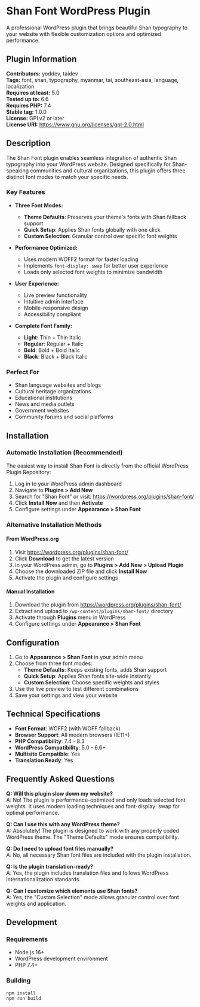 # Shan Font WordPress Plugin

A professional WordPress plugin that brings beautiful Shan typography to your website with flexible customization options and optimized performance.

## Plugin Information

**Contributors:** yoddev, taidev  
**Tags:** font, shan, typography, myanmar, tai, southeast-asia, language, localization  
**Requires at least:** 5.0  
**Tested up to:** 6.6  
**Requires PHP:** 7.4  
**Stable tag:** 1.0.0  
**License:** GPLv2 or later  
**License URI:** https://www.gnu.org/licenses/gpl-2.0.html

## Description

The Shan Font plugin enables seamless integration of authentic Shan typography into your WordPress website. Designed specifically for Shan-speaking communities and cultural organizations, this plugin offers three distinct font modes to match your specific needs.

### Key Features

- **Three Font Modes:**
  - **Theme Defaults**: Preserves your theme's fonts with Shan fallback support
  - **Quick Setup**: Applies Shan fonts globally with one click
  - **Custom Selection**: Granular control over specific font weights

- **Performance Optimized:**
  - Uses modern WOFF2 format for faster loading
  - Implements `font-display: swap` for better user experience
  - Loads only selected font weights to minimize bandwidth

- **User Experience:**
  - Live preview functionality
  - Intuitive admin interface
  - Mobile-responsive design
  - Accessibility compliant

- **Complete Font Family:**
  - **Light**: Thin + Thin Italic
  - **Regular**: Regular + Italic
  - **Bold**: Bold + Bold Italic  
  - **Black**: Black + Black Italic

### Perfect For

- Shan language websites and blogs
- Cultural heritage organizations
- Educational institutions
- News and media outlets
- Government websites
- Community forums and social platforms

## Installation

### Automatic Installation (Recommended)
The easiest way to install Shan Font is directly from the official WordPress Plugin Repository:

1. Log in to your WordPress admin dashboard
2. Navigate to **Plugins > Add New**
3. Search for "Shan Font" or visit: https://wordpress.org/plugins/shan-font/
4. Click **Install Now** and then **Activate**
5. Configure settings under **Appearance > Shan Font**

### Alternative Installation Methods

#### From WordPress.org
1. Visit https://wordpress.org/plugins/shan-font/
2. Click **Download** to get the latest version
3. In your WordPress admin, go to **Plugins > Add New > Upload Plugin**
4. Choose the downloaded ZIP file and click **Install Now**
5. Activate the plugin and configure settings

#### Manual Installation
1. Download the plugin from https://wordpress.org/plugins/shan-font/
2. Extract and upload to `/wp-content/plugins/shan-font/` directory
3. Activate through **Plugins** menu in WordPress
4. Configure settings under **Appearance > Shan Font**

## Configuration

1. Go to **Appearance > Shan Font** in your admin menu
2. Choose from three font modes:
   - **Theme Defaults**: Keeps existing fonts, adds Shan support
   - **Quick Setup**: Applies Shan fonts site-wide instantly
   - **Custom Selection**: Choose specific weights and styles
3. Use the live preview to test different combinations
4. Save your settings and view your website

## Technical Specifications

- **Font Format**: WOFF2 (with WOFF fallback)
- **Browser Support**: All modern browsers (IE11+)
- **PHP Compatibility**: 7.4 - 8.3
- **WordPress Compatibility**: 5.0 - 6.6+
- **Multisite Compatible**: Yes
- **Translation Ready**: Yes

## Frequently Asked Questions

**Q: Will this plugin slow down my website?**  
A: No! The plugin is performance-optimized and only loads selected font weights. It uses modern loading techniques and font-display: swap for optimal performance.

**Q: Can I use this with any WordPress theme?**  
A: Absolutely! The plugin is designed to work with any properly coded WordPress theme. The "Theme Defaults" mode ensures compatibility.

**Q: Do I need to upload font files manually?**  
A: No, all necessary Shan font files are included with the plugin installation.

**Q: Is the plugin translation-ready?**  
A: Yes, the plugin includes translation files and follows WordPress internationalization standards.

**Q: Can I customize which elements use Shan fonts?**  
A: Yes, the "Custom Selection" mode allows granular control over font weights and application.

## Development

### Requirements
- Node.js 16+
- WordPress development environment
- PHP 7.4+

### Building
```bash
npm install
npm run build

